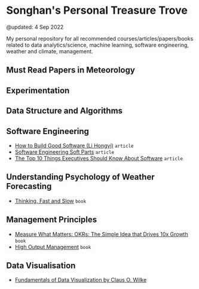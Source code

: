 # Songhan's Personal Treasure Trove

@updated: 4 Sep 2022

My personal repository for all recommended courses/articles/papers/books related to data analytics/science, machine learning, software engineering, weather and climate, management.

## Must Read Papers in Meteorology

## Experimentation

## Data Structure and Algorithms


## Software Engineering

* [How to Build Good Software (Li Hongyi)](https://www.csc.gov.sg/articles/how-to-build-good-software)  `article`
* [Software Engineering Soft Parts](https://addyosmani.com/blog/software-engineering-soft-parts/?fbclid=IwAR1TPTfWU_XoeMLjOXaXQNqJNuMsIxfokmkqM5mBiExC-T9stGN8GWmiWsA)  `article`
* [The Top 10 Things Executives Should Know About Software](https://cacm.acm.org/magazines/2019/7/237712-the-top-10-things-executives-should-know-about-software/fulltext) `article`

## Understanding Psychology of Weather Forecasting

* [Thinking, Fast and Slow](https://www.amazon.sg/Thinking-Fast-Slow-Daniel-Kahneman/dp/0141033576/ref=asc_df_0141033576/?tag=googleshoppin-22&linkCode=df0&hvadid=389120532389&hvpos=&hvnetw=g&hvrand=17701076637587390457&hvpone=&hvptwo=&hvqmt=&hvdev=c&hvdvcmdl=&hvlocint=&hvlocphy=9062512&hvtargid=pla-394582189334&psc=1) `book`

## Management Principles
* [Measure What Matters: OKRs: The Simple Idea that Drives 10x Growth](https://www.amazon.sg/Measure-What-Matters-Simple-Drives/dp/024134848X/ref=asc_df_024134848X/?tag=googleshoppin-22&linkCode=df0&hvadid=389049660685&hvpos=&hvnetw=g&hvrand=17701076637587390457&hvpone=&hvptwo=&hvqmt=&hvdev=c&hvdvcmdl=&hvlocint=&hvlocphy=9062512&hvtargid=pla-440960730426&psc=1) `book`
* [High Output Management](https://www.amazon.sg/High-Output-Management-Andrew-Grove/dp/0679762884/ref=asc_df_0679762884/?tag=googleshoppin-22&linkCode=df0&hvadid=389124471048&hvpos=&hvnetw=g&hvrand=1958147450115323380&hvpone=&hvptwo=&hvqmt=&hvdev=c&hvdvcmdl=&hvlocint=&hvlocphy=9062514&hvtargid=pla-487139763997&psc=1) `book`

## Data Visualisation
* [Fundamentals of Data Visualization by Claus O. Wilke](https://clauswilke.com/dataviz/)
